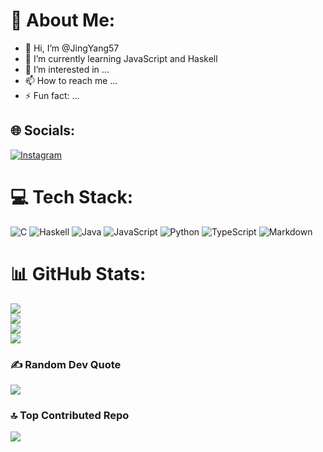 <!---
JingYang57/JingYang57 is a ✨ special ✨ repository because its `README.md` (this file) appears on your GitHub profile.
You can click the Preview link to take a look at your changes.
--->
# 💫 About Me:
- 👋 Hi, I’m @JingYang57
- 🌱 I’m currently learning JavaScript and Haskell
- 👀 I’m interested in ...
- 📫 How to reach me ...
- ⚡ Fun fact: ...


## 🌐 Socials:
[![Instagram](https://img.shields.io/badge/Instagram-%23E4405F.svg?logo=Instagram&logoColor=white)](https://instagram.com/jingyangg_26) 

# 💻 Tech Stack:
![C](https://img.shields.io/badge/c-%2300599C.svg?style=for-the-badge&logo=c&logoColor=white) ![Haskell](https://img.shields.io/badge/Haskell-5e5086?style=for-the-badge&logo=haskell&logoColor=white) ![Java](https://img.shields.io/badge/java-%23ED8B00.svg?style=for-the-badge&logo=openjdk&logoColor=white) ![JavaScript](https://img.shields.io/badge/javascript-%23323330.svg?style=for-the-badge&logo=javascript&logoColor=%23F7DF1E) ![Python](https://img.shields.io/badge/python-3670A0?style=for-the-badge&logo=python&logoColor=ffdd54) ![TypeScript](https://img.shields.io/badge/typescript-%23007ACC.svg?style=for-the-badge&logo=typescript&logoColor=white) ![Markdown](https://img.shields.io/badge/markdown-%23000000.svg?style=for-the-badge&logo=markdown&logoColor=white)
# 📊 GitHub Stats:
![](https://github-readme-stats.vercel.app/api?username=JingYang57&theme=ayu-mirage&hide_border=true&include_all_commits=true&count_private=true)<br/>
![](https://github-readme-streak-stats.herokuapp.com/?user=JingYang57&theme=ayu-mirage&hide_border=true)<br/>
![](https://github-readme-stats.vercel.app/api/top-langs/?username=JingYang57&theme=ayu-mirage&hide_border=true&include_all_commits=true&count_private=true&layout=compact)<br/>
![]("https://wakatime.com/share/@caa98914-925f-45e1-bcb2-7f7a718a2c94/9a4baa1d-2a33-4f63-a19a-c18241ee7c21.svg")

### ✍️ Random Dev Quote
![](https://quotes-github-readme.vercel.app/api?type=horizontal&theme=radical)

### 🔝 Top Contributed Repo
![](https://github-contributor-stats.vercel.app/api?username=JingYang57&limit=5&theme=ayu-mirage&combine_all_yearly_contributions=true)

<!-- Proudly created with GPRM ( https://gprm.itsvg.in ) -->
